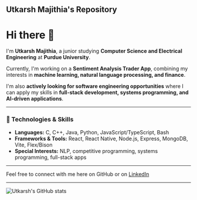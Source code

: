 ## Utkarsh Majithia's Repository

# Hi there 👋

I'm **Utkarsh Majithia**, a junior studying **Computer Science and Electrical Engineering** at **Purdue University**.  

Currently, I'm working on a **Sentiment Analysis Trader App**, combining my interests in **machine learning, natural language processing, and finance**.  

I'm also **actively looking for software engineering opportunities** where I can apply my skills in **full-stack development, systems programming, and AI-driven applications**.  

---

### 🔧 Technologies & Skills
- **Languages:** C, C++, Java, Python, JavaScript/TypeScript, Bash  
- **Frameworks & Tools:** React, React Native, Node.js, Express, MongoDB, Vite, Flex/Bison  
- **Special Interests:** NLP, competitive programming, systems programming, full-stack apps  

---

Feel free to connect with me here on GitHub or on [LinkedIn](https://www.linkedin.com/in/utkarshmajithia)  

---
<!--
**Utkarsh-M13/Utkarsh-M13** is a ✨ _special_ ✨ repository because its `README.md` (this file) appears on your GitHub profile.

Here are some ideas to get you started:

- 🔭 I’m currently working on ...
- 🌱 I’m currently learning ...
- 👯 I’m looking to collaborate on ...
- 🤔 I’m looking for help with ...
- 💬 Ask me about ...
- 📫 How to reach me: ...
- 😄 Pronouns: ...
- ⚡ Fun fact: ...
-->

![Utkarsh's GitHub stats](https://github-readme-stats.vercel.app/api?username=Utkarsh-M13)
